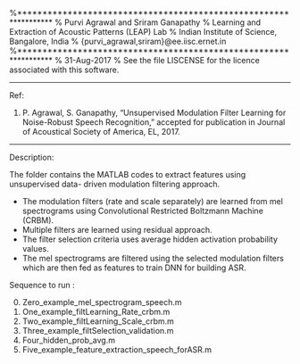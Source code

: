 %*****************************************************************
% Purvi Agrawal and Sriram Ganapathy
% Learning and Extraction of Acoustic Patterns (LEAP) Lab
% Indian Institute of Science, Bangalore, India
% {purvi_agrawal,sriram}@ee.iisc.ernet.in
%*****************************************************************
% 31-Aug-2017
% See the file LISCENSE for the licence associated with this software.
******************************************************************
Ref:
1. P. Agrawal, S. Ganapathy, “Unsupervised Modulation Filter Learning for Noise-Robust Speech Recognition,” accepted for publication in Journal of Acoustical Society of America, EL, 2017.
******************************************************************
Description:

The folder contains the MATLAB codes to extract features using unsupervised data- driven modulation filtering approach.

- The modulation filters (rate and scale separately) are learned from mel spectrograms 
  using Convolutional Restricted Boltzmann Machine (CRBM).
- Multiple filters are learned using residual approach.
- The filter selection criteria uses average hidden activation probability values.
- The mel spectrograms are filtered using the selected modulation filters 
  which are then fed as features to train DNN for building ASR.

Sequence to run :

0. Zero_example_mel_spectrogram_speech.m
1. One_example_filtLearning_Rate_crbm.m
2. Two_example_filtLearning_Scale_crbm.m
3. Three_example_filtSelection_validation.m
4. Four_hidden_prob_avg.m
5. Five_example_feature_extraction_speech_forASR.m

